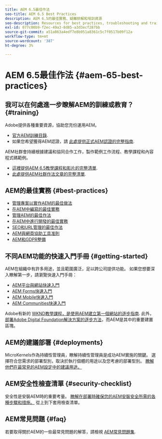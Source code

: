 ```yaml
---
title: AEM 6.5最佳作法
seo-title: AEM 6.5 Best Practices
description: AEM 6.5的最佳實務、疑難排解和培訓資源
seo-description: Resources for best practices, troubleshooting and training for AEM 6.5
exl-id: 077c00b9-f2ec-49a3-8d85-a3d3ecf287bb
source-git-commit: a51a863a4edf7e8b951a8361c5c7f0517b09f12a
workflow-type: tm+mt
source-wordcount: '387'
ht-degree: 3%

---
```


# AEM 6.5最佳作法 {#aem-65-best-practices}

## 我可以在何處進一步瞭解AEM的訓練或教育？ {#training}

Adobe提供各種重要資源，協助您充份運用AEM。

* [官方AEM訓練目錄](https://training.adobe.com/training/current-courses.html#solution=adobeExperienceManager&amp;p=1).
* 如果您希望獲得AEM認證，請 [此處提供正式AEM認證的完整指南](https://training.adobe.com/certification/exams.html#p=1&amp;solution=adobeExperienceManager).

AEM社群會持續根據建議和協同合作工作，製作範例工作流程、教學課程和內容程式碼範例。

* [這裡提供AEM 6.5教學課程和影片的完整清單](https://experienceleague.adobe.com/docs/experience-manager-tutorials.html).
* [此處提供AEM社群作法文章的完整清單](https://experienceleaguecommunities.adobe.com/t5/adobe-experience-manager/ct-p/adobe-experience-manager-community).

## AEM的最佳實務 {#best-practices}

* [管理專案以實作AEM的最佳做法](/help/managing/best-practices.md)
* [在AEM中編寫的最佳實務](/help/sites-authoring/best-practices.md)
* [管理AEM的最佳作法](/help/sites-administering/administer-best-practices.md)
* [在AEM中進行開發的最佳實務](/help/sites-developing/best-practices.md)
* [SEO和URL管理的最佳作法](/help/managing/seo-and-url-management.md)
* [AEM與網頁協助工具准則](/help/managing/web-accessibility.md)
* [AEM和GDPR整備](/help/managing/data-protection-and-privacy.md)

## 不同AEM功能的快速入門手冊 {#getting-started}

AEM在組織中有許多用途，並且範圍廣泛，足以跨公司提供功能。 如果您想要深入瞭解第一步，請瀏覽快速入門手冊：

* [AEM平台與網站快速入門](/help/sites-deploying/deploy.md#getting-started)
* [AEM Forms快速入門](/help/forms/using/introduction-aem-forms.md)
* [AEM Mobile快速入門](/help/mobile/getting-started-aem-mobile.md)
* [AEM Communities快速入門](/help/communities/getting-started.md)

Adobe有新的 [WKND教學課程，是使用AEM建立第一個網站的逐步指南](https://experienceleague.adobe.com/docs/experience-manager-learn/getting-started-wknd-tutorial-develop/overview.html?lang=zh-Hans). 此外， [部署Adobe Digital Foundation解決方案的逐步方法](https://experienceleague.adobe.com/#courses)，而AEM是其中的重要建置區塊。

## AEM的建議部署 {#deployments}

MicroKernels作為持續性管理員，瞭解持續性管理員是成功AEM實施的關鍵。 選擇符合您需求的部署型別，取決於執行個體的用途以及您考慮的部署型別。 [瞭解他們在最常見的AEM設定中的建議用途。](/help/sites-deploying/recommended-deploys.md)

## AEM安全性檢查清單 {#security-checklist}

安全性是安裝AEM時的重要考量。 [瞭解在部署時確保您的AEM安裝安全所需的各種步驟和措施。](/help/sites-administering/security-checklist.md) 從上到下套用檢查清單。

## AEM常見問題 {#faq}

若要取得關於AEM的一些最常見問題的解答，請檢視 [AEM常見問題集](/help/sites-administering/aem-faqs.md).
